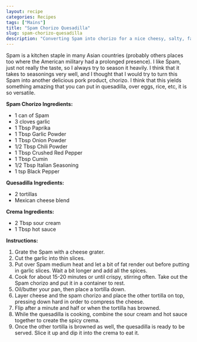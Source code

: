 ```yaml
---
layout: recipe
categories: Recipes
tags: ["Mains"]
title: "Spam Chorizo Quesadilla"
slug: spam-chorizo-quesadilla
description: "Converting Spam into chorizo for a nice cheesy, salty, fatty quesadilla."
---
```


Spam is a kitchen staple in many Asian countries (probably others places too where the American military had a prolonged presence). I like Spam, just not really the taste, so I always try to season it heavily. I think that it takes to seasonings very well, and I thought that I would try to turn this Spam into another delicious pork product, chorizo. I think that this yields something amazing that you can put in quesadilla, over eggs, rice, etc, it is so versatile.

**Spam Chorizo Ingredients:**
* 1 can of Spam
* 3 cloves garlic
* 1 Tbsp Paprika
* 1 Tbsp Garlic Powder
* 1 Tbsp Onion Powder
* 1/2 Tbsp Chili Powder
* 1 Tbsp Crushed Red Pepper
* 1 Tbsp Cumin
* 1/2 Tbsp Italian Seasoning
* 1 tsp Black Pepper

**Quesadilla Ingredients:**
* 2 tortillas
* Mexican cheese blend

**Crema Ingredients:**
* 2 Tbsp sour cream
* 1 Tbsp hot sauce

**Instructions:**
1. Grate the Spam with a cheese grater.
2. Cut the garlic into thin slices. 
3. Put over Spam medium heat and let a bit of fat render out before putting in garlic slices. Wait a bit longer and add all the spices. 
4. Cook for about 15-20 minutes or until crispy, stirring often. Take out the Spam chorizo and put it in a container to rest.
5. Oil/butter your pan, then place a tortilla down. 
6. Layer cheese and the spam chorizo and place the other tortilla on top, pressing down hard in order to compress the cheese.
7. Flip after a minute and half or when the tortilla has browned.
8. While the quesadilla is cooking, combine the sour cream and hot sauce together to create the spicy crema.
9. Once the other tortilla is browned as well, the quesadilla is ready to be served. Slice it up and dip it into the crema to eat it. 